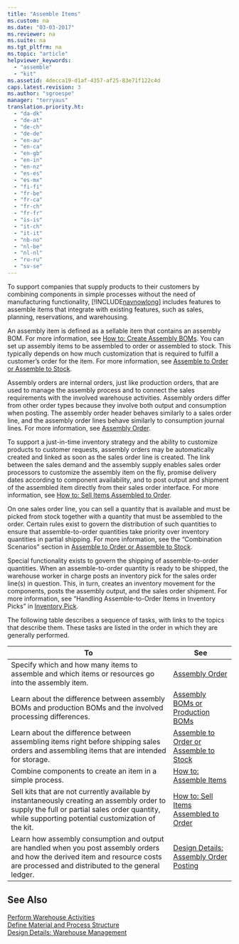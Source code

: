 ```yaml
---
title: "Assemble Items"
ms.custom: na
ms.date: "03-03-2017"
ms.reviewer: na
ms.suite: na
ms.tgt_pltfrm: na
ms.topic: "article"
helpviewer_keywords: 
  - "assemble"
  - "kit"
ms.assetid: 4decca19-d1af-4357-af25-83e71f122c4d
caps.latest.revision: 3
ms.author: "sgroespe"
manager: "terryaus"
translation.priority.ht: 
  - "da-dk"
  - "de-at"
  - "de-ch"
  - "de-de"
  - "en-au"
  - "en-ca"
  - "en-gb"
  - "en-in"
  - "en-nz"
  - "es-es"
  - "es-mx"
  - "fi-fi"
  - "fr-be"
  - "fr-ca"
  - "fr-ch"
  - "fr-fr"
  - "is-is"
  - "it-ch"
  - "it-it"
  - "nb-no"
  - "nl-be"
  - "nl-nl"
  - "ru-ru"
  - "sv-se"
---
```

To support companies that supply products to their customers by combining components in simple processes without the need of manufacturing functionality, [!INCLUDE[navnowlong](../Token/navnowlong_md.md)] includes features to assemble items that integrate with existing features, such as sales, planning, reservations, and warehousing.  
  
 An assembly item is defined as a sellable item that contains an assembly BOM. For more information, see [How to: Create Assembly BOMs](../Topic/How%20to:%20Create%20Assembly%20BOMs.md). You can set up assembly items to be assembled to order or assembled to stock. This typically depends on how much customization that is required to fulfill a customer’s order for the item. For more information, see [Assemble to Order or Assemble to Stock](../Topic/Assemble%20to%20Order%20or%20Assemble%20to%20Stock.md).  
  
 Assembly orders are internal orders, just like production orders, that are used to manage the assembly process and to connect the sales requirements with the involved warehouse activities. Assembly orders differ from other order types because they involve both output and consumption when posting. The assembly order header behaves similarly to a sales order line, and the assembly order lines behave similarly to consumption journal lines. For more information, see [Assembly Order](../Topic/\($%20N_900%20Assembly%20Order%20$\).md).  
  
 To support a just\-in\-time inventory strategy and the ability to customize products to customer requests, assembly orders may be automatically created and linked as soon as the sales order line is created. The link between the sales demand and the assembly supply enables sales order processors to customize the assembly item on the fly, promise delivery dates according to component availability, and to post output and shipment of the assembled item directly from their sales order interface. For more information, see [How to: Sell Items Assembled to Order](../Topic/How%20to:%20Sell%20Items%20Assembled%20to%20Order.md).  
  
 On one sales order line, you can sell a quantity that is available and must be picked from stock together with a quantity that must be assembled to the order. Certain rules exist to govern the distribution of such quantities to ensure that assemble\-to\-order quantities take priority over inventory quantities in partial shipping. For more information, see the “Combination Scenarios” section in [Assemble to Order or Assemble to Stock](../Topic/Assemble%20to%20Order%20or%20Assemble%20to%20Stock.md).  
  
 Special functionality exists to govern the shipping of assemble\-to\-order quantities. When an assemble\-to\-order quantity is ready to be shipped, the warehouse worker in charge posts an inventory pick for the sales order line\(s\) in question. This, in turn, creates an inventory movement for the components, posts the assembly output, and the sales order shipment. For more information, see “Handling Assemble\-to\-Order Items in Inventory Picks” in [Inventory Pick](../Topic/\($%20N_7377%20Inventory%20Pick%20$\).md).  
  
 The following table describes a sequence of tasks, with links to the topics that describe them. These tasks are listed in the order in which they are generally performed.  
  
|**To**|**See**|  
|------------|-------------|  
|Specify which and how many items to assemble and which items or resources go into the assembly item.|[Assembly Order](../Topic/\($%20N_900%20Assembly%20Order%20$\).md)|  
|Learn about the difference between assembly BOMs and production BOMs and the involved processing differences.|[Assembly BOMs or Production BOMs](../Topic/Assembly%20BOMs%20or%20Production%20BOMs.md)|  
|Learn about the difference between assembling items right before shipping sales orders and assembling items that are intended for storage.|[Assemble to Order or Assemble to Stock](../Topic/Assemble%20to%20Order%20or%20Assemble%20to%20Stock.md)|  
|Combine components to create an item in a simple process.|[How to: Assemble Items](../Topic/How%20to:%20Assemble%20Items.md)|  
|Sell kits that are not currently available by instantaneously creating an assembly order to supply the full or partial sales order quantity, while supporting potential customization of the kit.|[How to: Sell Items Assembled to Order](../Topic/How%20to:%20Sell%20Items%20Assembled%20to%20Order.md)|  
|Learn how assembly consumption and output are handled when you post assembly orders and how the derived item and resource costs are processed and distributed to the general ledger.|[Design Details: Assembly Order Posting](../Topic/Design%20Details:%20Assembly%20Order%20Posting.md)|  
  
## See Also  
 [Perform Warehouse Activities](../Topic/Perform%20Warehouse%20Activities.md)   
 [Define Material and Process Structure](../Topic/Define%20Material%20and%20Process%20Structure.md)   
 [Design Details: Warehouse Management](../Topic/Design%20Details:%20Warehouse%20Management.md)